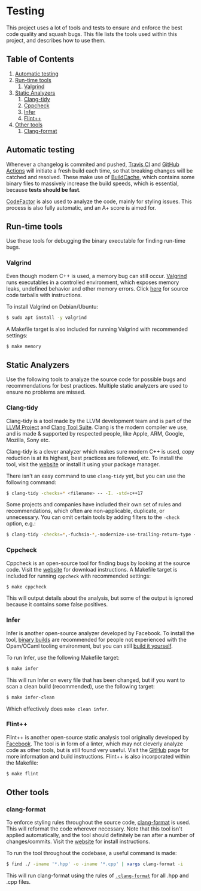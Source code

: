 # Testing
This project uses a lot of tools and tests to ensure and enforce the best code quality and squash bugs. This file lists the tools used within this project, and describes how to use them.

## Table of Contents
1. [Automatic testing](#automatic-testing)
2. [Run-time tools](#runtime-tools)
   1. [Valgrind](#runtime-tools-valgrind)
3. [Static Analyzers](#static-analyzers)
   1. [Clang-tidy](#static-analyzers-clang-tidy)
   2. [Cppcheck](#static-analyzers-cppcheck)
   3. [Infer](#static-analyzers-infer)
   4. [Flint++](#static-analyzers-flint)
4. [Other tools](#other-tools)
   1. [Clang-format](#other-tools-clang-format)

## Automatic testing <a name="automatic-testing"></a>
Whenever a changelog is commited and pushed, [Travis CI](https://travis-ci.com/github/usadson/WebEngine) and [GitHub Actions](https://github.com/usadson/WebEngine/actions) will initiate a fresh build each time, so that breaking changes will be catched and resolved. These make use of [BuildCache](https://github.com/usadson/BuildCache), which contains some binary files to massively increase the build speeds, which is essential, because **tests should be fast**.

[CodeFactor](https://www.codefactor.io/repository/github/usadson/webengine) is also used to analyze the code, mainly for styling issues. This process is also fully automatic, and an A+ score is aimed for.

## Run-time tools <a name="runtime-tools"></a>
Use these tools for debugging the binary executable for finding run-time bugs.
### Valgrind <a name="runtime-tools-valgrind"></a>
Even though modern C++ is used, a memory bug can still occur. [Valgrind](https://www.valgrind.org/) runs executables in a controlled environment, which exposes memory leaks, undefined behavior and other memory errors. Click [here](https://www.valgrind.org/downloads/current.html) for source code tarballs with instructions.

To install Valgrind on Debian/Ubuntu:
```sh
$ sudo apt install -y valgrind
```

A Makefile target is also included for running Valgrind with recommended settings:
```sh
$ make memory
```

## Static Analyzers <a name="static-analyzers"></a>
Use the following tools to analyze the source code for possible bugs and recommendations for best practices. Multiple static analyzers are used to ensure no problems are missed.
### Clang-tidy <a name="static-analyzers-clang-tidy"></a>
Clang-tidy is a tool made by the LLVM development team and is part of the [LLVM Project](https://llvm.org/) and [Clang Tool Suite](https://clang.llvm.org/docs/ClangTools.html). Clang is the modern compiler we use, and is made & supported by respected people, like Apple, ARM, Google, Mozilla, Sony etc.

Clang-tidy is a clever analyzer which makes sure modern C++ is used, copy reduction is at its highest, best practices are followed, etc. To install the tool, visit the [website](https://releases.llvm.org/download.html) or install it using your package manager.

There isn't an easy command to use `clang-tidy` yet, but you can use the following command:
```sh
$ clang-tidy -checks=* <filename> -- -I. -std=c++17
```
Some projects and companies have included their own set of rules and recommendations, which often are non-applicable, duplicate, or unnecessary. You can omit certain tools by adding filters to the `-check` option, e.g.:
```sh
$ clang-tidy -checks=*,-fuchsia-*,-modernize-use-trailing-return-type <filename> -- -I. -std=c++17
```
### Cppcheck <a name="static-analyzers-cppcheck"></a>
Cppcheck is an open-source tool for finding bugs by looking at the source code. Visit the [website](http://cppcheck.sourceforge.net/) for download instructions. A Makefile target is included for running `cppcheck` with recommended settings:
```sh
$ make cppcheck
```
This will output details about the analysis, but some of the output is ignored because it contains some false positives.
### Infer <a name="static-analyzers-infer"></a>
Infer is another open-source analyzer developed by Facebook. To install the tool, [binary builds](https://fbinfer.com/docs/getting-started) are recommended for people not experienced with the Opam/OCaml tooling environment, but you can still [build it yourself](https://github.com/facebook/infer).

To run Infer, use the following Makefile target:
```sh
$ make infer
```
This will run Infer on every file that has been changed, but if you want to scan a clean build (recommended), use the following target:
```sh
$ make infer-clean
```
Which effectively does `make clean infer`.
### Flint++ <a name="static-analyzers-flint"></a>
Flint++ is another open-source static analysis tool originally developed by [Facebook](https://github.com/facebookarchive/flint). The tool is in form of a linter, which may not cleverly analyze code as other tools, but is still found very useful. Visit the [GitHub](https://github.com/JossWhittle/FlintPlusPlus) page for more information and build instructions. Flint++ is also incorporated within the Makefile:
```sh
$ make flint
```

## Other tools <a name="other-tools"></a>
### clang-format <a name="other-tools-clang-format"></a>
To enforce styling rules throughout the source code, [clang-format](https://clang.llvm.org/docs/ClangFormatStyleOptions.html) is used. This will reformat the code wherever necessary. Note that this tool isn't applied automatically, and the tool should definitely be ran after a number of changes/commits. Visit the [website](todo) for install instructions.

To run the tool throughout the codebase, a useful command is made:
```sh
$ find ./ -iname '*.hpp' -o -iname '*.cpp' | xargs clang-format -i
```
This will run clang-format using the rules of [`.clang-format`](https://github.com/usadson/WebEngine/blob/master/.clang-format) for all .hpp and .cpp files.
